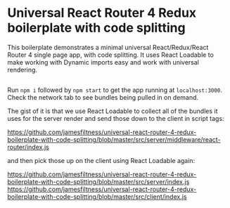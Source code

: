 # Universal React Router 4 Redux boilerplate with code splitting

This boilerplate demonstrates a minimal universal React/Redux/React Router 4 single page app, with code splitting. It uses React Loadable to make working with Dynamic imports easy and work with universal rendering.


## 
Run `npm i` followed by `npm start` to get the app running at `localhost:3000`. Check the network tab to see bundles being pulled in on demand.

The gist of it is that we use React Loadable to collect all of the bundles it uses for the server render and send those down to the client in script tags:  

https://github.com/jamesfiltness/universal-react-router-4-redux-boilerplate-with-code-splitting/blob/master/src/server/middleware/react-router/index.js

and then pick those up on the client using React Loadable again:

https://github.com/jamesfiltness/universal-react-router-4-redux-boilerplate-with-code-splitting/blob/master/src/server/index.js
https://github.com/jamesfiltness/universal-react-router-4-redux-boilerplate-with-code-splitting/blob/master/src/client/index.js
